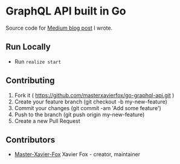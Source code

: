 # GraphQL API built in Go
Source code for  [Medium blog post](https://medium.com/@xavierfox/how-to-code-an-an-api-with-go-and-graphql-1e86c950bd1) I wrote.

## Run Locally
  - Run `realize start`

## Contributing

1. Fork it ( https://github.com/masterxavierfox/go-graphql-api.git )
2. Create your feature branch (git checkout -b my-new-feature)
3. Commit your changes (git commit -am 'Add some feature')
4. Push to the branch (git push origin my-new-feature)
5. Create a new Pull Request

## Contributors

- [Master-Xavier-Fox](https://github.com/masterxavierfox) Xavier Fox - creator, maintainer
